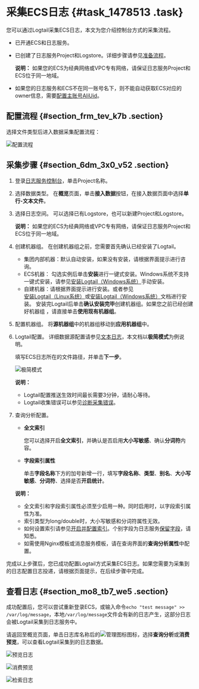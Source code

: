 # 采集ECS日志 {#task_1478513 .task}

您可以通过Logtail采集ECS日志，本文为您介绍控制台方式的采集流程。

-   已开通ECS和日志服务。
-   已创建了日志服务Project和Logstore。详细步骤请参见[准备流程](../intl.zh-CN/准备工作/准备流程.md)。

    **说明：** 如果您的ECS为经典网络或VPC专有网络，请保证日志服务Project和ECS位于同一地域。

-   如果您的日志服务和ECS不在同一账号名下，则不能自动获取ECS对应的owner信息，需要[配置主账号AliUid](../intl.zh-CN/数据采集/Logtail采集/机器组/配置主账号AliUid.md)。

## 配置流程 {#section_frm_tev_k7b .section}

选择文件类型后进入数据采集配置流程：

![配置流程](http://static-aliyun-doc.oss-cn-hangzhou.aliyuncs.com/assets/img/1175224/156568924354375_zh-CN.png)

## 采集步骤 {#section_6dm_3x0_v52 .section}

1.  登录[日志服务控制台](https://sls.console.aliyun.com)，单击Project名称。 
2.  选择数据类型。 在**概览**页面，单击**接入数据**按钮，在接入数据页面中选择**单行-文本文件**。
3.  选择日志空间。 可以选择已有Logstore，也可以新建Project和Logstore。

    **说明：** 如果您的ECS为经典网络或VPC专有网络，请保证日志服务Project和ECS位于同一地域。

4.  创建机器组。 在创建机器组之前，您需要首先确认已经安装了Logtail。

    -   集团内部机器：默认自动安装，如果没有安装，请根据界面提示进行咨询。
    -   ECS机器： 勾选实例后单击**安装**进行一键式安装。Windows系统不支持一键式安装，请参见[安装Logtail（Windows系统）](../intl.zh-CN/数据采集/Logtail采集/安装/安装Logtail（Windows系统）.md)手动安装。
    -   自建机器：请根据界面提示进行安装。或者参见[安装Logtail（Linux系统）](../intl.zh-CN/数据采集/Logtail采集/安装/安装Logtail（Linux系统）.md#)或[安装Logtail（Windows系统）](../intl.zh-CN/数据采集/Logtail采集/安装/安装Logtail（Windows系统）.md#)文档进行安装。
    安装完Logtail后单击**确认安装完毕**创建机器组。如果您之前已经创建好机器组 ，请直接单击**使用现有机器组**。

5.  配置机器组。 将**源机器组**中的机器组移动到**应用机器组**中。
6.  Logtail配置。 详细数据源配置请参见[文本日志](../intl.zh-CN/数据采集/Logtail采集/文本日志/采集文本日志.md)，本文档以**极简模式**为例说明。

    填写ECS日志所在的文件路径，并单击**下一步**。

    ![极简模式](images/3873_zh-CN.png "极简模式")

    **说明：** 

    -   Logtail配置推送生效时间最长需要3分钟，请耐心等待。
    -   Logtail收集错误可以参见[诊断采集错误](../intl.zh-CN/常见问题/日志采集/诊断采集错误.md)。
7.  查询分析配置。 

    -   **全文索引** 

        您可以选择开启**全文索引**，并确认是否启用**大小写敏感**、确认**分词符**内容。

    -   **字段索引属性** 

        单击**字段名称**下方的加号新增一行，填写**字段名称**、**类型**、**别名**、**大小写敏感**、**分词符**、选择是否**开启统计**。

    **说明：** 

    -   全文索引和字段索引属性必须至少启用一种。同时启用时，以字段索引属性为准。
    -   索引类型为long/double时，大小写敏感和分词符属性无效。
    -   如何设置索引请参见[开启并配置索引](../intl.zh-CN/查询与分析/开启并配置索引.md)。个别字段为日志服务[保留字段](../intl.zh-CN/产品简介/限制说明/保留字段.md)，请知悉。
    -   如需使用Nginx模板或消息服务模板，请在查询界面的**查询分析属性**中配置。

完成以上步骤后，您已成功配置Logtail方式采集ECS日志。如果您需要为采集到的日志配置日志投递，请根据页面提示，在后续步骤中完成。

## 查看日志 {#section_mo8_tb7_we5 .section}

成功配置后，您可以尝试重新登录ECS，或输入命令`echo "test message" >> /var/log/message`，本地`/var/log/message`文件会有新的日志产生，这部分日志会被Logtail采集到日志服务中。

请返回至概览页面，单击日志库名称后的![管理图标](http://static-aliyun-doc.oss-cn-hangzhou.aliyuncs.com/assets/img/13018/156568924352166_zh-CN.png)图标，选择**查询分析**或**消费预览**，可以查看Logtail采集到的日志数据。

![预览日志](images/3876_zh-CN.png "日志查看方式")

![消费预览](images/3877_zh-CN.png "预览日志")

![检索日志](images/3878_zh-CN.png "检索日志")

